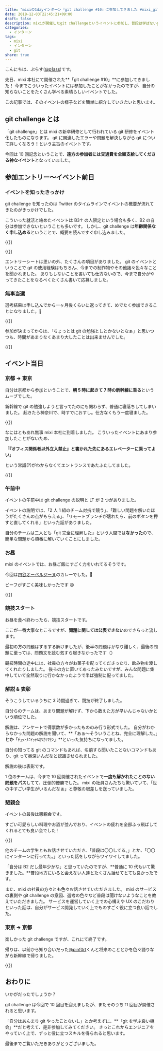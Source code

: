 ```yaml
---
title: "mixiの1dayインターン『git challenge #10』に参加してきました #mixi_git"
date: 2018-12-03T22:45:21+09:00
draft: false
description: mixiが開催したgit challengeというイベントに参加し、普段は学ばないgitの奥深い機能などを知ることができました。
categories:
  - インターン
tags:
  - mixi
  - インターン
  - git
share: true
---
```


こんにちは、ぷらす([@p1ass](https://twitter.com/p1ass))です。

先日、mixi 本社にて開催された**「git challenge #10」**に参加してきました！
今までこういったイベントには参加したことがなかったのですが、自分の知らないことをたくさん学べる素晴らしいイベントでした。

この記事では、そのイベントの様子などを簡単に紹介していきたいと思います。

<!--more-->

## git challenge とは

「git challenge」とは mixi の新卒研修として行われている git 研修をイベント化したものになります。
git に関連したエラーや問題を解決しながら git について詳しくなろう！という主旨のイベントです。

今回は 10 回記念ということで、**遠方の参加者には交通費を全額支給してくださる神なイベント**となっていました。

## 参加エントリー〜イベント前日

### イベントを知ったきっかけ

git challenge を知ったのは Twitter のタイムラインでイベントの概要が流れてきたのがきっかけでした。

こういった就活と絡めたイベントは B3↑ の人限定という場合も多く、B2 の自分は参加できないということも多いです。
しかし、git challenge は**年齢関係なく申し込める**ということで、概要を読んですぐ申し込みました。

{{<twitter url="https://twitter.com/p1ass/status/1047059015509921792" >}}

{{<twitter url="https://twitter.com/p1ass/status/1047091695014227968" >}}

エントリーシートは思いの外、たくさんの項目がありました。
git のイベントということで git の使用経験はもちろん、今までの制作物やその他諸々色々なことを聞かれました。
ありもしないことを書いても仕方ないので、今まで自分がやってきたことをなるべくたくさん書いて応募しました。

### 無事当選

選考結果は申し込んでから一ヶ月後くらいに返ってきて、めでたく参加できることになりました。🎉

{{<twitter url="https://twitter.com/p1ass/status/1063249974983450626" >}}

参加が決まってからは、「ちょっとは git の勉強としとかないとなぁ」と思いつつも、時間があまりなくあまり大したことは出来ませんでした。

{{<twitter url="https://twitter.com/p1ass/status/1067605592435347456" >}}

## イベント当日

### 京都 → 東京

自分は京都から参加ということで、**朝 5 時に起きて 7 時の新幹線に乗る**というムーブでした。

新幹線で git の勉強しようと言ってたのにも関わらず、普通に寝落ちしてしまいました。
起きたら神奈川で、時すでにおすし。仕方なくもう一度寝ました。

{{<twitter url="https://twitter.com/p1ass/status/1068657196123078657" >}}

なにはともあれ無事 mixi 本社に到着しました。
こういったイベントにあまり参加したことがないため、

**「『オフィス関係者以外立入禁止』と書かれた先にあるエレベーターに乗ってよい」**

という常識(?)がわからなくてエントランスであたふたしてました。

{{<twitter url="https://twitter.com/p1ass/status/1068681666678337537" >}}

### 午前中

イベントの午前中は git challenge の説明と LT が 2 つがありました。

イベントの説明では、「2 人 1 組のチーム対抗で競う」、「難しい問題を解いたほうがたくさんの点がもらえる」、「リモートブランチが壊れたら、前のボタンを押すと直してくれる」といった話がありました。

自分のチームは二人とも「git 完全に理解した」という人間では**なかった**ので、簡単な問題から順番に解いていくことにしました。

### お昼

mixi のイベントでは、お昼ご飯にすごく力をいれてるそうです。

今回は[四谷オーベルジーヌ](http://www.aubergine.co.jp)のカレーでした。🍛

ビーフがすごく美味しかったです 😄

{{<twitter url="https://twitter.com/p1ass/status/1068719007358808064" >}}

### 競技スタート

お昼を食べ終わったら、競技スタートです。

ここが一番大事なところですが、**問題に関しては公表できない**のでさらっと流します。

最初の方の問題はするする解けましたが、後半の問題はかなり難しく、最後の問題に至っては、問題文を読む気すら起きなかったです（）

競技時間の途中には、社員の方々がお菓子を配ってくださったり、飲み物を渡してくれたりしました。
後ろの方に置いてあったみたいですが、みんな問題に集中していて全然取りに行かなかったようで半ば強制に配ってました。

### 解説 & 表彰

そうこうしているうちに 3 時間過ぎて、競技が終了しました。

自分らのチームは、あまり問題が解けず、下から数えた方が早いんじゃないかという順位でした。

解説は、アンケートで得票数が多かったもののみ行う形式でした。
自分がわからなかった問題の解説を聞いて、**「あぁ〜そういうことね、完全に理解した。」**とか**「ﾁｮｯﾄﾅﾆｲｯﾃﾙｶﾜｶﾘﾏｾﾝ」**といった気持ちになってました。

自分の知ってる git のコマンドもあれば、名前すら聞いたことないコマンドもあり、git って奥深いんだなと認識させられました。

解説の後は表彰です。

1 位のチームは、今まで 10 回開催されたイベントで**一度も解かれたことのない問題をパス**してて、圧倒的優勝でした。
mixi の社員さんたちも驚いていて、「世の中すごい学生がいるんだなぁ」と尊敬の眼差しを送っていました。

### 懇親会

イベントの最後は懇親会です。

すごい可愛らしい料理やお酒が並んでおり、イベントの疲れを全部ふっ飛ばしてくれるとても良い会でした！

{{<twitter url="https://twitter.com/p1ass/status/1068793322225844224" >}}

他のチームの学生ともお話させていただき、「普段は〇〇してる。」とか、「〇〇にインターンに行ってた。」といった話をしながらワイワイしてました。

「自分は B2 だし最年少かな」と思っていたのですが、**普通に 10 代もいて驚きました。**普段地方にいると会えない人達とたくさん話せてとても良かったです。

また、mixi の社員の方々とも色々お話させていただきました。
mixi のサービスの裏側や git challenge の意図、選考の色々など普段は聞けないようなことを教えていただきました。
サービスを運営していく上での心構えや UX のこだわりといった話は、自分がサービス開発していく上でものすごく役に立つ良い話でした。

### 東京 → 京都

楽しかった git challenge ですが、これにて終了です。

帰りは、以前から知り合いだった[@pinf0rt](https://twitter.com/pinf0rt)くんと将来のこととかを色々語りながら新幹線で帰りました。

{{<twitter url="https://twitter.com/p1ass/status/1068868964313260032" >}}

## おわりに

いかがだったでしょうか？

git challenge は今回で 10 回目を迎えましたが、またそのうち 11 回目が開催されると思います。

「自分はあんまり git やったことないし」とか考えずに、**「git を学ぶ良い機会」**だと考えて、是非参加してみてください。
きっとこれからエンジニアをやっていく上で、ずっと役に立つスキルを得られると思います。

最後までご覧いただきありがとうございました。
